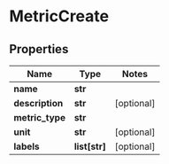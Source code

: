 # MetricCreate

## Properties
Name | Type | Notes
------------ | ------------- | -------------
**name** | **str** | 
**description** | **str** | [optional] 
**metric_type** | **str** | 
**unit** | **str** | [optional] 
**labels** | **list[str]** | [optional] 



